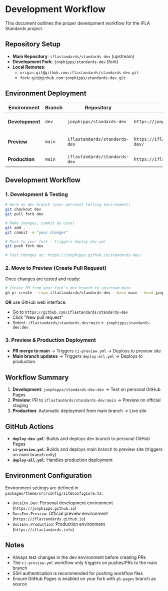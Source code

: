 # Development Workflow

This document outlines the proper development workflow for the IFLA Standards project.

## Repository Setup

- **Main Repository**: `iflastandards/standards-dev` (upstream)
- **Development Fork**: `jonphipps/standards-dev` (fork)
- **Local Remotes**:
  - `origin`: `git@github.com:iflastandards/standards-dev.git`
  - `fork`: `git@github.com:jonphipps/standards-dev.git`

## Environment Deployment

| Environment | Branch | Repository | Deployment URL | Triggers |
|-------------|--------|------------|----------------|----------|
| **Development** | `dev` | `jonphipps/standards-dev` | `https://jonphipps.github.io/standards-dev/` | Push to `dev` branch |
| **Preview** | `main` | `iflastandards/standards-dev` | `https://iflastandards.github.io/standards-dev/` | Push/PR to `main` branch |
| **Production** | `main` | `iflastandards/standards-dev` | `https://iflastandards.info/` | Automatic from main |

## Development Workflow

### 1. Development & Testing
```bash
# Work on dev branch (your personal testing environment)
git checkout dev
git pull fork dev

# Make changes, commit as usual
git add .
git commit -m "your changes"

# Push to your fork - triggers deploy-dev.yml
git push fork dev

# Test changes at: https://jonphipps.github.io/standards-dev/
```

### 2. Move to Preview (Create Pull Request)
Once changes are tested and ready:

```bash
# Create PR from your fork's dev branch to upstream main
gh pr create --repo iflastandards/standards-dev --base main --head jonphipps:dev --title "Your PR Title" --body "Description of changes"
```

**OR** use GitHub web interface:
- Go to `https://github.com/iflastandards/standards-dev`
- Click "New pull request" 
- Select: `iflastandards/standards-dev:main` ← `jonphipps/standards-dev:dev`

### 3. Preview & Production Deployment
- **PR merge to main** → Triggers `ci-preview.yml` → Deploys to preview site
- **Main branch updates** → Triggers `deploy-all.yml` → Deploys to production

## Workflow Summary

1. **Development**: `jonphipps/standards-dev:dev` → Test on personal GitHub Pages
2. **Preview**: PR to `iflastandards/standards-dev:main` → Preview on official staging
3. **Production**: Automatic deployment from main branch → Live site

## GitHub Actions

- **`deploy-dev.yml`**: Builds and deploys dev branch to personal GitHub Pages
- **`ci-preview.yml`**: Builds and deploys main branch to preview site (triggers on main branch only)
- **`deploy-all.yml`**: Handles production deployment

## Environment Configuration

Environment settings are defined in `packages/theme/src/config/siteConfigCore.ts`:

- `DocsEnv.Dev`: Personal development environment (`https://jonphipps.github.io`)
- `DocsEnv.Preview`: Official preview environment (`https://iflastandards.github.io`)
- `DocsEnv.Production`: Production environment (`https://iflastandards.info`)

## Notes

- Always test changes in the dev environment before creating PRs
- The `ci-preview.yml` workflow only triggers on pushes/PRs to the main branch
- SSH authentication is recommended for pushing workflow files
- Ensure GitHub Pages is enabled on your fork with `gh-pages` branch as source